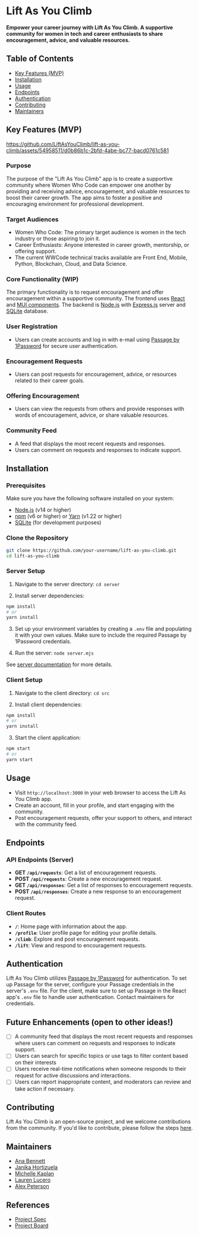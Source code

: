 # Lift As You Climb

**Empower your career journey with Lift As You Climb. A supportive community for women in tech and career enthusiasts to share encouragement, advice, and valuable resources.**

## Table of Contents

- [Key Features (MVP)](#key-features)
- [Installation](#installation)
- [Usage](#usage)
- [Endpoints](#endpoints)
- [Authentication](#authentication)
- [Contributing](#contributing)
- [Maintainers](#maintainers)

## Key Features (MVP)

https://github.com/LiftAsYouClimb/lift-as-you-climb/assets/54958511/d0b86b1c-2bfd-4abe-bc77-bacd0761c581

### Purpose

The purpose of the "Lift As You Climb" app is to create a supportive community where Women Who Code can empower one another by providing and receiving advice, encouragement, and valuable resources to boost their career growth. The app aims to foster a positive and encouraging environment for professional development.

### Target Audiences

- Women Who Code: The primary target audience is women in the tech industry or those aspiring to join it.
- Career Enthusiasts: Anyone interested in career growth, mentorship, or offering support.
- The current WWCode technical tracks available are Front End, Mobile, Python, Blockchain, Cloud, and Data Science.

### Core Functionality (WIP)

The primary functionality is to request encouragement and offer encouragement within a supportive community. The frontend uses [React](https://react.dev/) and [MUI components](https://react.dev/). The backend is [Node.js](https://nodejs.org/en) with [Express.js](https://expressjs.com/) server and [SQLite](https://www.sqlite.org/index.html) database.

### User Registration

- Users can create accounts and log in with e-mail using [Passage by 1Password](https://docs.passage.id/) for secure user authentication.

### Encouragement Requests

- Users can post requests for encouragement, advice, or resources related to their career goals.

### Offering Encouragement

- Users can view the requests from others and provide responses with words of encouragement, advice, or share valuable resources.

### Community Feed

- A feed that displays the most recent requests and responses.
- Users can comment on requests and responses to indicate support.

## Installation

### Prerequisites

Make sure you have the following software installed on your system:

- [Node.js](https://nodejs.org/) (v14 or higher)
- [npm](https://www.npmjs.com/) (v6 or higher) or [Yarn](https://yarnpkg.com/) (v1.22 or higher)
- [SQLite](https://www.sqlite.org/) (for development purposes)

### Clone the Repository

```bash
git clone https://github.com/your-username/lift-as-you-climb.git
cd lift-as-you-climb
```

### Server Setup

1. Navigate to the server directory: `cd server`

2. Install server dependencies:

```bash
npm install
# or
yarn install
```

3. Set up your environment variables by creating a `.env` file and populating it with your own values. Make sure to include the required Passage by 1Password credentials.

4. Run the server: `node server.mjs`

See [server documentation](/server/README.md) for more details.

### Client Setup

1. Navigate to the client directory: `cd src`

2. Install client dependencies:

```bash
npm install
# or
yarn install
```

3. Start the client application:

```bash
npm start
# or
yarn start
```

## Usage

- Visit `http://localhost:3000` in your web browser to access the Lift As You Climb app.
- Create an account, fill in your profile, and start engaging with the community.
- Post encouragement requests, offer your support to others, and interact with the community feed.

## Endpoints

### API Endpoints (Server)

- **GET `/api/requests`**: Get a list of encouragement requests.
- **POST `/api/requests`**: Create a new encouragement request.
- **GET `/api/responses`**: Get a list of responses to encouragement requests.
- **POST `/api/responses`**: Create a new response to an encouragement request.

### Client Routes

- **`/`**: Home page with information about the app.
- **`/profile`**: User profile page for editing your profile details.
- **`/climb`**: Explore and post encouragement requests.
- **`/lift`**: View and respond to encouragement requests.

## Authentication

Lift As You Climb utilizes [Passage by 1Password](https://passage.1password.com/) for authentication. To set up Passage for the server, configure your Passage credentials in the server's `.env` file. For the client, make sure to set up Passage in the React app's `.env` file to handle user authentication. Contact maintainers for credentials.

## Future Enhancements (open to other ideas!)

- [ ] A community feed that displays the most recent requests and responses where users can comment on requests and responses to indicate support.
- [ ] Users can search for specific topics or use tags to filter content based on their interests
- [ ] Users receive real-time notifications when someone responds to their request for active discussions and interactions.
- [ ] Users can report inappropriate content, and moderators can review and take action if necessary.

## Contributing

Lift As You Climb is an open-source project, and we welcome contributions from the community. If you'd like to contribute, please follow the steps [here](CONTRIBUTORS.md).

## Maintainers

- [Ana Bennett](https://github.com/AnaBennett11)
- [Janika Hortizuela](https://github.com/jhortizu01)
- [Michelle Kaplan](https://github.com/michellekaplan7)
- [Lauren Lucero](https://github.com/laurenlucero)
- [Alex Peterson](https://github.com/apete12)

## References

- [Project Spec](https://docs.google.com/document/d/1VF3_uomIGOv31lkQGOFbA9KwBvtE7aRUtUgRR_IoI1g/edit?usp=sharing)
- [Project Board](https://github.com/orgs/LiftAsYouClimb/projects/1)

